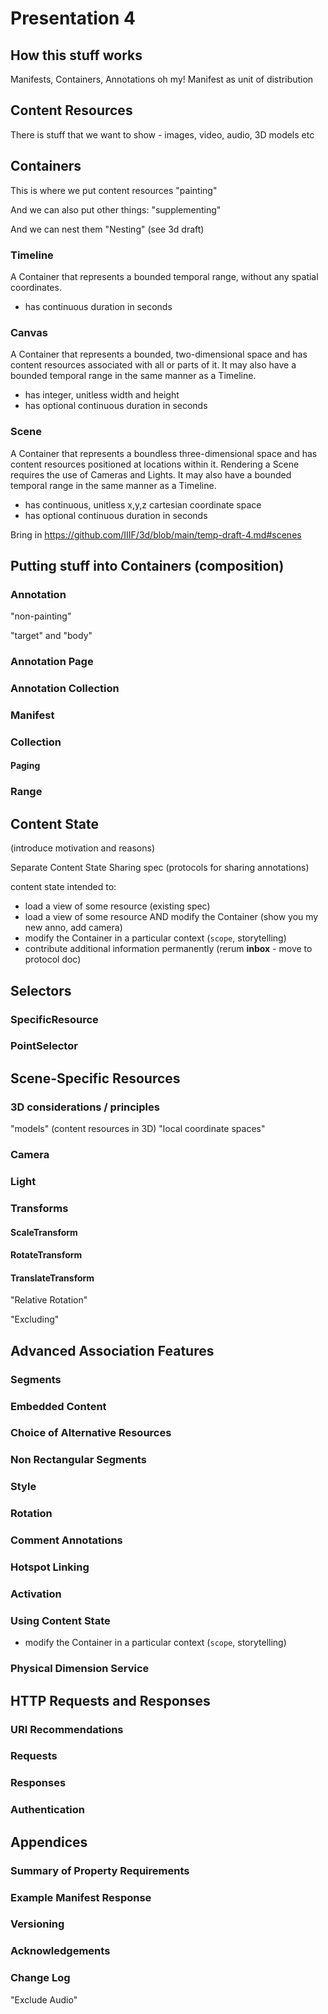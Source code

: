 # Presentation 4

## How this stuff works

Manifests, Containers, Annotations oh my!
Manifest as unit of distribution

## Content Resources

There is stuff that we want to show - images, video, audio, 3D models etc

## Containers

This is where we put content resources
"painting"

And we can also put other things:
"supplementing"

And we can nest them
"Nesting" (see 3d draft)


### Timeline

A Container that represents a bounded temporal range, without any spatial coordinates.

* has continuous duration in seconds

### Canvas

A Container that represents a bounded, two-dimensional space and has content resources associated with all or parts of it. It may also have a bounded temporal range in the same manner as a Timeline.

* has integer, unitless width and height
* has optional continuous duration in seconds

### Scene

A Container that represents a boundless three-dimensional space and has content resources positioned at locations within it. Rendering a Scene requires the use of Cameras and Lights. It may also have a bounded temporal range in the same manner as a Timeline.

* has continuous, unitless x,y,z cartesian coordinate space
* has optional continuous duration in seconds

Bring in https://github.com/IIIF/3d/blob/main/temp-draft-4.md#scenes 


## Putting stuff into Containers (composition)

### Annotation

"non-painting"

"target" and "body"


### Annotation Page

### Annotation Collection


### Manifest

### Collection

#### Paging

### Range

## Content State

(introduce motivation and reasons)

Separate Content State Sharing spec (protocols for sharing annotations)

content state intended to:

 - load a view of some resource (existing spec)
 - load a view of some resource AND modify the Container (show you my new anno, add camera)
 - modify the Container in a particular context (`scope`, storytelling)
 - contribute additional information permanently (rerum **inbox** - move to protocol doc)


## Selectors

### SpecificResource

### PointSelector


## Scene-Specific Resources

### 3D considerations / principles

"models" (content resources in 3D)
"local coordinate spaces"

### Camera

### Light

### Transforms

#### ScaleTransform

#### RotateTransform

#### TranslateTransform

"Relative Rotation"

"Excluding"

## Advanced Association Features


### Segments

### Embedded Content

### Choice of Alternative Resources

### Non Rectangular Segments

### Style

### Rotation

### Comment Annotations

### Hotspot Linking

### Activation

### Using Content State

 - modify the Container in a particular context (`scope`, storytelling)



### Physical Dimension Service



## HTTP Requests and Responses

### URI Recommendations

### Requests

### Responses

### Authentication


## Appendices

### Summary of Property Requirements

### Example Manifest Response

### Versioning

### Acknowledgements

### Change Log

"Exclude Audio"